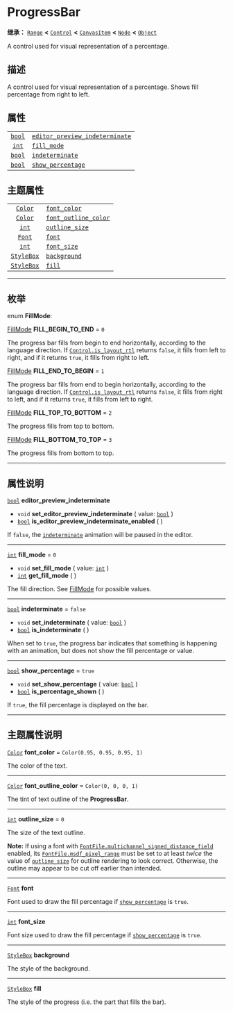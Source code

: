 <!-- ⚠ 请勿编辑本文件 ⚠ -->
<!-- 本文档使用脚本从 WeDot 引擎源码仓库生成。 -->
<!-- 生成脚本：https://github.com/WeDot-Engine/WeDot/tree/4.3/doc/tools/make_md.py； -->
<!-- 原文件：https://github.com/WeDot-Engine/WeDot/tree/4.3/doc/classes/ProgressBar.xml。 -->

<div id="_class_progressbar"></div>

# ProgressBar

**继承：** [`Range`](class_range.md) **<** [`Control`](class_control.md) **<** [`CanvasItem`](class_canvasitem.md) **<** [`Node`](class_node.md) **<** [`Object`](class_object.md)

A control used for visual representation of a percentage.

## 描述

A control used for visual representation of a percentage. Shows fill percentage from right to left.

## 属性

|||
|:-:|:--|
| [`bool`](class_bool.md) | [`editor_preview_indeterminate`](class_progressbar.md#class_progressbar_property_editor_preview_indeterminate) |           |
| [`int`](class_int.md)   | [`fill_mode`](class_progressbar.md#class_progressbar_property_fill_mode)                                       | ``0``     |
| [`bool`](class_bool.md) | [`indeterminate`](class_progressbar.md#class_progressbar_property_indeterminate)                               | ``false`` |
| [`bool`](class_bool.md) | [`show_percentage`](class_progressbar.md#class_progressbar_property_show_percentage)                           | ``true``  |

## 主题属性

|||
|:-:|:--|
| [`Color`](class_color.md)       | [`font_color`](class_progressbar.md#class_progressbar_theme_color_font_color)                 | ``Color(0.95, 0.95, 0.95, 1)`` |
| [`Color`](class_color.md)       | [`font_outline_color`](class_progressbar.md#class_progressbar_theme_color_font_outline_color) | ``Color(0, 0, 0, 1)``          |
| [`int`](class_int.md)           | [`outline_size`](class_progressbar.md#class_progressbar_theme_constant_outline_size)          | ``0``                          |
| [`Font`](class_font.md)         | [`font`](class_progressbar.md#class_progressbar_theme_font_font)                              |                                |
| [`int`](class_int.md)           | [`font_size`](class_progressbar.md#class_progressbar_theme_font_size_font_size)               |                                |
| [`StyleBox`](class_stylebox.md) | [`background`](class_progressbar.md#class_progressbar_theme_style_background)                 |                                |
| [`StyleBox`](class_stylebox.md) | [`fill`](class_progressbar.md#class_progressbar_theme_style_fill)                             |                                |

<!-- rst-class:: classref-section-separator -->

---

## 枚举

<div id="_class_enum_progressbar_fillmode"></div>

enum **FillMode**: <div id="enum_progressbar_fillmode"></div>

<div id="_class_progressbar_constant_fill_begin_to_end"></div>

[FillMode](#enum_progressbar_fillmode) **FILL_BEGIN_TO_END** = ``0``

The progress bar fills from begin to end horizontally, according to the language direction. If [`Control.is_layout_rtl`](class_control.md#class_control_method_is_layout_rtl) returns `false`, it fills from left to right, and if it returns `true`, it fills from right to left.

<div id="_class_progressbar_constant_fill_end_to_begin"></div>

[FillMode](#enum_progressbar_fillmode) **FILL_END_TO_BEGIN** = ``1``

The progress bar fills from end to begin horizontally, according to the language direction. If [`Control.is_layout_rtl`](class_control.md#class_control_method_is_layout_rtl) returns `false`, it fills from right to left, and if it returns `true`, it fills from left to right.

<div id="_class_progressbar_constant_fill_top_to_bottom"></div>

[FillMode](#enum_progressbar_fillmode) **FILL_TOP_TO_BOTTOM** = ``2``

The progress fills from top to bottom.

<div id="_class_progressbar_constant_fill_bottom_to_top"></div>

[FillMode](#enum_progressbar_fillmode) **FILL_BOTTOM_TO_TOP** = ``3``

The progress fills from bottom to top.

<!-- rst-class:: classref-section-separator -->

---

## 属性说明

<div id="_class_progressbar_property_editor_preview_indeterminate"></div>

[`bool`](class_bool.md) **editor_preview_indeterminate** <div id="class_progressbar_property_editor_preview_indeterminate"></div>

- `void` **set_editor_preview_indeterminate** ( value: [`bool`](class_bool.md) )
- [`bool`](class_bool.md) **is_editor_preview_indeterminate_enabled** ( )

If `false`, the [`indeterminate`](class_progressbar.md#class_progressbar_property_indeterminate) animation will be paused in the editor.

<!-- rst-class:: classref-item-separator -->

---

<div id="_class_progressbar_property_fill_mode"></div>

[`int`](class_int.md) **fill_mode** = ``0`` <div id="class_progressbar_property_fill_mode"></div>

- `void` **set_fill_mode** ( value: [`int`](class_int.md) )
- [`int`](class_int.md) **get_fill_mode** ( )

The fill direction. See [FillMode](#enum_progressbar_fillmode) for possible values.

<!-- rst-class:: classref-item-separator -->

---

<div id="_class_progressbar_property_indeterminate"></div>

[`bool`](class_bool.md) **indeterminate** = ``false`` <div id="class_progressbar_property_indeterminate"></div>

- `void` **set_indeterminate** ( value: [`bool`](class_bool.md) )
- [`bool`](class_bool.md) **is_indeterminate** ( )

When set to `true`, the progress bar indicates that something is happening with an animation, but does not show the fill percentage or value.

<!-- rst-class:: classref-item-separator -->

---

<div id="_class_progressbar_property_show_percentage"></div>

[`bool`](class_bool.md) **show_percentage** = ``true`` <div id="class_progressbar_property_show_percentage"></div>

- `void` **set_show_percentage** ( value: [`bool`](class_bool.md) )
- [`bool`](class_bool.md) **is_percentage_shown** ( )

If `true`, the fill percentage is displayed on the bar.

<!-- rst-class:: classref-section-separator -->

---

## 主题属性说明

<div id="_class_progressbar_theme_color_font_color"></div>

[`Color`](class_color.md) **font_color** = ``Color(0.95, 0.95, 0.95, 1)`` <div id="class_progressbar_theme_color_font_color"></div>

The color of the text.

<!-- rst-class:: classref-item-separator -->

---

<div id="_class_progressbar_theme_color_font_outline_color"></div>

[`Color`](class_color.md) **font_outline_color** = ``Color(0, 0, 0, 1)`` <div id="class_progressbar_theme_color_font_outline_color"></div>

The tint of text outline of the **ProgressBar**.

<!-- rst-class:: classref-item-separator -->

---

<div id="_class_progressbar_theme_constant_outline_size"></div>

[`int`](class_int.md) **outline_size** = ``0`` <div id="class_progressbar_theme_constant_outline_size"></div>

The size of the text outline.

 **Note:** If using a font with [`FontFile.multichannel_signed_distance_field`](class_fontfile.md#class_fontfile_property_multichannel_signed_distance_field) enabled, its [`FontFile.msdf_pixel_range`](class_fontfile.md#class_fontfile_property_msdf_pixel_range) must be set to at least *twice* the value of [`outline_size`](class_progressbar.md#class_progressbar_theme_constant_outline_size) for outline rendering to look correct. Otherwise, the outline may appear to be cut off earlier than intended.

<!-- rst-class:: classref-item-separator -->

---

<div id="_class_progressbar_theme_font_font"></div>

[`Font`](class_font.md) **font** <div id="class_progressbar_theme_font_font"></div>

Font used to draw the fill percentage if [`show_percentage`](class_progressbar.md#class_progressbar_property_show_percentage) is `true`.

<!-- rst-class:: classref-item-separator -->

---

<div id="_class_progressbar_theme_font_size_font_size"></div>

[`int`](class_int.md) **font_size** <div id="class_progressbar_theme_font_size_font_size"></div>

Font size used to draw the fill percentage if [`show_percentage`](class_progressbar.md#class_progressbar_property_show_percentage) is `true`.

<!-- rst-class:: classref-item-separator -->

---

<div id="_class_progressbar_theme_style_background"></div>

[`StyleBox`](class_stylebox.md) **background** <div id="class_progressbar_theme_style_background"></div>

The style of the background.

<!-- rst-class:: classref-item-separator -->

---

<div id="_class_progressbar_theme_style_fill"></div>

[`StyleBox`](class_stylebox.md) **fill** <div id="class_progressbar_theme_style_fill"></div>

The style of the progress (i.e. the part that fills the bar).

[^virtual]: 本方法通常需要用户覆盖才能生效。
[^const]: 本方法无副作用，不会修改该实例的任何成员变量。
[^vararg]: 本方法除了能接受在此处描述的参数外，还能够继续接受任意数量的参数。
[^constructor]: 本方法用于构造某个类型。
[^static]: 调用本方法无需实例，可直接使用类名进行调用。
[^operator]: 本方法描述的是使用本类型作为左操作数的有效运算符。
[^bitfield]: 这个值是由下列位标志构成位掩码的整数。
[^void]: 无返回值。
